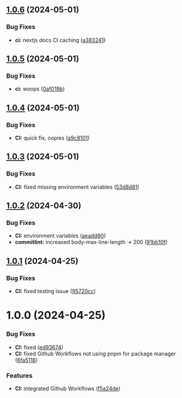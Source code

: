 ## [1.0.6](https://github.com/BigBoyLeft/OrderEase/compare/v1.0.5...v1.0.6) (2024-05-01)


### Bug Fixes

* **ci:** nextjs docs CI caching ([a383241](https://github.com/BigBoyLeft/OrderEase/commit/a383241d2232737c0561f591eec98fc2fd028a9d))

## [1.0.5](https://github.com/BigBoyLeft/OrderEase/compare/v1.0.4...v1.0.5) (2024-05-01)


### Bug Fixes

* **ci:** woops ([0af019b](https://github.com/BigBoyLeft/OrderEase/commit/0af019bb9e62a642e1c65099c3b8a49bea476f1a))

## [1.0.4](https://github.com/BigBoyLeft/OrderEase/compare/v1.0.3...v1.0.4) (2024-05-01)


### Bug Fixes

* **CI:** quick fix, oopies ([a9c8101](https://github.com/BigBoyLeft/OrderEase/commit/a9c810121c388878c679b1f3e892dcc936fc7373))

## [1.0.3](https://github.com/BigBoyLeft/OrderEase/compare/v1.0.2...v1.0.3) (2024-05-01)


### Bug Fixes

* **CI:** fixed missing environment variables ([53d8d81](https://github.com/BigBoyLeft/OrderEase/commit/53d8d8172140f22165d3999d55470a4f2bac3d53))

## [1.0.2](https://github.com/BigBoyLeft/OrderEase/compare/v1.0.1...v1.0.2) (2024-04-30)


### Bug Fixes

* **CI:** environment variables ([aeadd80](https://github.com/BigBoyLeft/OrderEase/commit/aeadd8052208c104c1e1b8148b8211927808aa20))
* **commitlint:** increased body-max-line-length -> 200 ([91bb10f](https://github.com/BigBoyLeft/OrderEase/commit/91bb10f087cafb6137b9af8f6ab2f2ed7c247883))

## [1.0.1](https://github.com/BigBoyLeft/OrderEase/compare/v1.0.0...v1.0.1) (2024-04-25)


### Bug Fixes

* **CI:** fixed testing issue ([95720cc](https://github.com/BigBoyLeft/OrderEase/commit/95720cca35d99228ce35ec7fa4cf9724b48fac66))

# 1.0.0 (2024-04-25)


### Bug Fixes

* **CI:** fixed ([ed93674](https://github.com/BigBoyLeft/OrderEase/commit/ed936741b243c63cc65fe5e8f470fee928e056f3))
* **CI:** fixed Github Workflows not using pnpm for package manager ([6fa5118](https://github.com/BigBoyLeft/OrderEase/commit/6fa511869de76513e1dae32f422c00768c48336c))


### Features

* **CI:** integrated Github Workflows ([f5a24de](https://github.com/BigBoyLeft/OrderEase/commit/f5a24deb20a2d0aba7bf35cca12e29a2f12d07a4))
